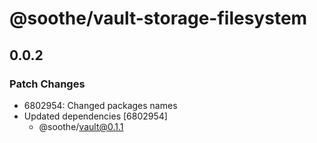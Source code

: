 # @soothe/vault-storage-filesystem

## 0.0.2

### Patch Changes

- 6802954: Changed packages names
- Updated dependencies [6802954]
  - @soothe/vault@0.1.1
